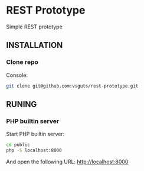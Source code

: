 REST Prototype
==============

Simple REST prototype

INSTALLATION
------------

### Clone repo

Console:

```bash
git clone git@github.com:vsguts/rest-prototype.git
```

RUNING
------

### PHP builtin server

Start PHP builtin server:

```bash
cd public
php -S localhost:8000
```

And open the following URL: [http://localhost:8000](http://localhost:8000)
